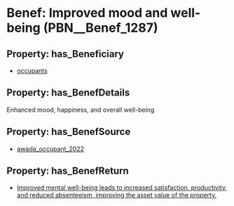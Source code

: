# Benef: __Improved mood and well-being__ (PBN__Benef_1287)

## Property: has_Beneficiary

* [occupants](../Stakeholder/PBN__Stakeholder_92)

## Property: has_BenefDetails

Enhanced mood, happiness, and overall well-being

## Property: has_BenefSource

* [awada_occupant_2022](../Article/PBN__Article_273)

## Property: has_BenefReturn

* [Improved mental well-being leads to increased satisfaction, productivity, and reduced absenteeism, improving the asset value of the property.](../BenefReturn/PBN__BenefReturn_1452)

